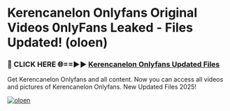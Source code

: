 # Kerencanelon Onlyfans Original Videos 0nlyFans Leaked - Files Updated! (oloen)

<h3>🔴 CLICK HERE 🌐==►► <a href="https://tinyurl.com/2m67pmp6" rel="nofollow">Kerencanelon Onlyfans Updated Files</a></h3>

Get Kerencanelon Onlyfans and all content. Now you can access all videos and pictures of Kerencanelon Onlyfans. New Updated Files 2025!

[![oloen](https://i.imgur.com/H4QAA4z.gif)](https://tinyurl.com/2m67pmp6)